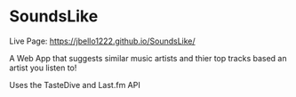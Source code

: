 # SoundsLike

Live Page: https://jbello1222.github.io/SoundsLike/

A Web App that suggests similar music artists and thier top tracks based an artist you listen to!

Uses the TasteDive and Last.fm API
